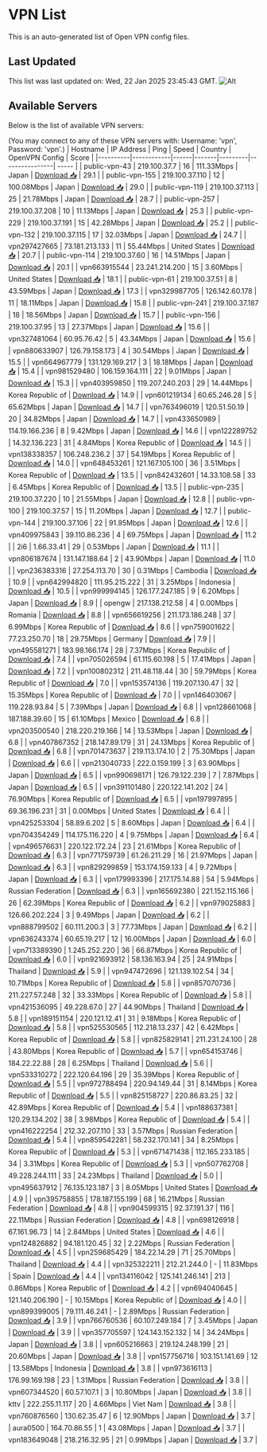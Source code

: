 # VPN List

This is an auto-generated list of Open VPN config files.

## Last Updated

This list was last updated on: Wed, 22 Jan 2025 23:45:43 GMT.
![Alt](https://repobeats.axiom.co/api/embed/186b98318ef1479477931607c1ad7d823f12451f.svg "Repobeats analytics image")

## Available Servers

Below is the list of available VPN servers:

(You may connect to any of these VPN servers with: Username: 'vpn', Password: 'vpn'.)
| Hostname | IP Address | Ping | Speed | Country | OpenVPN Config | Score |
|----------|------------|------|-------|---------|----------------| ----- |
| public-vpn-43 | 219.100.37.7 | 16 | 111.33Mbps | Japan | [Download 📥](./configs/server_0_JP.ovpn) | 29.1 |
| public-vpn-155 | 219.100.37.110 | 12 | 100.08Mbps | Japan | [Download 📥](./configs/server_1_JP.ovpn) | 29.0 |
| public-vpn-119 | 219.100.37.113 | 25 | 21.78Mbps | Japan | [Download 📥](./configs/server_2_JP.ovpn) | 28.7 |
| public-vpn-257 | 219.100.37.208 | 10 | 11.13Mbps | Japan | [Download 📥](./configs/server_3_JP.ovpn) | 25.3 |
| public-vpn-229 | 219.100.37.191 | 15 | 42.28Mbps | Japan | [Download 📥](./configs/server_4_JP.ovpn) | 25.2 |
| public-vpn-132 | 219.100.37.115 | 17 | 32.03Mbps | Japan | [Download 📥](./configs/server_5_JP.ovpn) | 24.7 |
| vpn297427665 | 73.181.213.133 | 11 | 55.44Mbps | United States | [Download 📥](./configs/server_6_US.ovpn) | 20.7 |
| public-vpn-114 | 219.100.37.60 | 16 | 14.51Mbps | Japan | [Download 📥](./configs/server_7_JP.ovpn) | 20.1 |
| vpn663915544 | 23.241.214.200 | 15 | 3.60Mbps | United States | [Download 📥](./configs/server_8_US.ovpn) | 18.1 |
| public-vpn-61 | 219.100.37.51 | 8 | 43.59Mbps | Japan | [Download 📥](./configs/server_9_JP.ovpn) | 17.3 |
| vpn329987705 | 126.142.60.178 | 11 | 18.11Mbps | Japan | [Download 📥](./configs/server_10_JP.ovpn) | 15.8 |
| public-vpn-241 | 219.100.37.187 | 18 | 18.56Mbps | Japan | [Download 📥](./configs/server_11_JP.ovpn) | 15.7 |
| public-vpn-156 | 219.100.37.95 | 13 | 27.37Mbps | Japan | [Download 📥](./configs/server_12_JP.ovpn) | 15.6 |
| vpn327481064 | 60.95.76.42 | 5 | 43.34Mbps | Japan | [Download 📥](./configs/server_13_JP.ovpn) | 15.6 |
| vpn880633907 | 126.79.158.173 | 4 | 30.54Mbps | Japan | [Download 📥](./configs/server_14_JP.ovpn) | 15.5 |
| vpn664967779 | 131.129.169.217 | 3 | 18.18Mbps | Japan | [Download 📥](./configs/server_15_JP.ovpn) | 15.4 |
| vpn981529480 | 106.159.164.111 | 22 | 9.01Mbps | Japan | [Download 📥](./configs/server_16_JP.ovpn) | 15.3 |
| vpn403959850 | 119.207.240.203 | 29 | 14.44Mbps | Korea Republic of | [Download 📥](./configs/server_17_KR.ovpn) | 14.9 |
| vpn601219134 | 60.65.246.28 | 5 | 65.62Mbps | Japan | [Download 📥](./configs/server_18_JP.ovpn) | 14.7 |
| vpn763496019 | 120.51.50.19 | 20 | 34.82Mbps | Japan | [Download 📥](./configs/server_19_JP.ovpn) | 14.7 |
| vpn433650989 | 114.19.166.236 | 8 | 9.42Mbps | Japan | [Download 📥](./configs/server_20_JP.ovpn) | 14.6 |
| vpn122289752 | 14.32.136.223 | 31 | 4.84Mbps | Korea Republic of | [Download 📥](./configs/server_21_KR.ovpn) | 14.5 |
| vpn138338357 | 106.248.236.2 | 37 | 54.19Mbps | Korea Republic of | [Download 📥](./configs/server_22_KR.ovpn) | 14.0 |
| vpn648453261 | 121.167.105.100 | 36 | 3.51Mbps | Korea Republic of | [Download 📥](./configs/server_23_KR.ovpn) | 13.5 |
| vpn842432601 | 14.33.108.58 | 33 | 6.45Mbps | Korea Republic of | [Download 📥](./configs/server_24_KR.ovpn) | 13.5 |
| public-vpn-235 | 219.100.37.220 | 10 | 21.55Mbps | Japan | [Download 📥](./configs/server_25_JP.ovpn) | 12.8 |
| public-vpn-100 | 219.100.37.57 | 15 | 11.20Mbps | Japan | [Download 📥](./configs/server_26_JP.ovpn) | 12.7 |
| public-vpn-144 | 219.100.37.106 | 22 | 91.95Mbps | Japan | [Download 📥](./configs/server_27_JP.ovpn) | 12.6 |
| vpn409975843 | 39.110.86.236 | 4 | 69.75Mbps | Japan | [Download 📥](./configs/server_28_JP.ovpn) | 11.2 |
| 2i6 | 1.66.33.41 | 29 | 0.53Mbps | Japan | [Download 📥](./configs/server_29_JP.ovpn) | 11.1 |
| vpn806187674 | 131.147.188.64 | 2 | 43.90Mbps | Japan | [Download 📥](./configs/server_30_JP.ovpn) | 11.0 |
| vpn236383316 | 27.254.113.70 | 30 | 0.31Mbps | Cambodia | [Download 📥](./configs/server_31_KH.ovpn) | 10.9 |
| vpn642994820 | 111.95.215.222 | 31 | 3.25Mbps | Indonesia | [Download 📥](./configs/server_32_ID.ovpn) | 10.5 |
| vpn999994145 | 126.177.247.185 | 9 | 6.20Mbps | Japan | [Download 📥](./configs/server_33_JP.ovpn) | 8.9 |
| opengw | 217.138.212.58 | 4 | 0.00Mbps | Romania | [Download 📥](./configs/server_34_RO.ovpn) | 8.8 |
| vpn656619256 | 211.173.186.248 | 37 | 6.99Mbps | Korea Republic of | [Download 📥](./configs/server_35_KR.ovpn) | 8.6 |
| vpn759001622 | 77.23.250.70 | 18 | 29.75Mbps | Germany | [Download 📥](./configs/server_36_DE.ovpn) | 7.9 |
| vpn495581271 | 183.98.166.174 | 28 | 7.37Mbps | Korea Republic of | [Download 📥](./configs/server_37_KR.ovpn) | 7.4 |
| vpn705026594 | 61.115.60.198 | 5 | 17.41Mbps | Japan | [Download 📥](./configs/server_38_JP.ovpn) | 7.2 |
| vpn100802312 | 211.48.118.44 | 30 | 59.79Mbps | Korea Republic of | [Download 📥](./configs/server_39_KR.ovpn) | 7.0 |
| vpn153574136 | 119.207.130.47 | 32 | 15.35Mbps | Korea Republic of | [Download 📥](./configs/server_40_KR.ovpn) | 7.0 |
| vpn146403067 | 119.228.93.84 | 5 | 7.39Mbps | Japan | [Download 📥](./configs/server_41_JP.ovpn) | 6.8 |
| vpn128661068 | 187.188.39.60 | 15 | 61.10Mbps | Mexico | [Download 📥](./configs/server_42_MX.ovpn) | 6.8 |
| vpn203500540 | 218.220.219.166 | 14 | 13.53Mbps | Japan | [Download 📥](./configs/server_43_JP.ovpn) | 6.8 |
| vpn407867352 | 218.147.89.179 | 31 | 24.13Mbps | Korea Republic of | [Download 📥](./configs/server_44_KR.ovpn) | 6.8 |
| vpn701473637 | 219.113.174.10 | 2 | 75.30Mbps | Japan | [Download 📥](./configs/server_45_JP.ovpn) | 6.6 |
| vpn213040733 | 222.0.159.199 | 3 | 63.90Mbps | Japan | [Download 📥](./configs/server_46_JP.ovpn) | 6.5 |
| vpn990698171 | 126.79.122.239 | 7 | 7.87Mbps | Japan | [Download 📥](./configs/server_47_JP.ovpn) | 6.5 |
| vpn391101480 | 220.122.141.202 | 24 | 76.90Mbps | Korea Republic of | [Download 📥](./configs/server_48_KR.ovpn) | 6.5 |
| vpn197997895 | 69.36.196.231 | 31 | 0.00Mbps | United States | [Download 📥](./configs/server_49_US.ovpn) | 6.4 |
| vpn425253304 | 58.89.6.202 | 5 | 8.60Mbps | Japan | [Download 📥](./configs/server_50_JP.ovpn) | 6.4 |
| vpn704354249 | 114.175.116.220 | 4 | 9.75Mbps | Japan | [Download 📥](./configs/server_51_JP.ovpn) | 6.4 |
| vpn496576631 | 220.122.172.24 | 23 | 21.61Mbps | Korea Republic of | [Download 📥](./configs/server_52_KR.ovpn) | 6.3 |
| vpn771759739 | 61.26.211.29 | 16 | 21.97Mbps | Japan | [Download 📥](./configs/server_53_JP.ovpn) | 6.3 |
| vpn829299859 | 153.174.159.133 | 4 | 9.72Mbps | Japan | [Download 📥](./configs/server_54_JP.ovpn) | 6.3 |
| vpn179993396 | 217.175.14.88 | 54 | 5.94Mbps | Russian Federation | [Download 📥](./configs/server_55_RU.ovpn) | 6.3 |
| vpn165692380 | 221.152.115.166 | 26 | 62.39Mbps | Korea Republic of | [Download 📥](./configs/server_56_KR.ovpn) | 6.2 |
| vpn979025883 | 126.66.202.224 | 3 | 9.49Mbps | Japan | [Download 📥](./configs/server_57_JP.ovpn) | 6.2 |
| vpn888799502 | 60.111.200.3 | 3 | 77.73Mbps | Japan | [Download 📥](./configs/server_58_JP.ovpn) | 6.2 |
| vpn636243374 | 60.65.19.217 | 12 | 16.00Mbps | Japan | [Download 📥](./configs/server_59_JP.ovpn) | 6.0 |
| vpn713389390 | 1.245.252.220 | 36 | 66.87Mbps | Korea Republic of | [Download 📥](./configs/server_60_KR.ovpn) | 6.0 |
| vpn921693912 | 58.136.163.94 | 25 | 24.91Mbps | Thailand | [Download 📥](./configs/server_61_TH.ovpn) | 5.9 |
| vpn947472696 | 121.139.102.54 | 34 | 10.71Mbps | Korea Republic of | [Download 📥](./configs/server_62_KR.ovpn) | 5.8 |
| vpn857070736 | 211.227.57.248 | 32 | 33.33Mbps | Korea Republic of | [Download 📥](./configs/server_63_KR.ovpn) | 5.8 |
| vpn421536095 | 49.228.67.0 | 27 | 44.90Mbps | Thailand | [Download 📥](./configs/server_64_TH.ovpn) | 5.8 |
| vpn189151154 | 220.121.12.41 | 31 | 9.18Mbps | Korea Republic of | [Download 📥](./configs/server_65_KR.ovpn) | 5.8 |
| vpn525530565 | 112.218.13.237 | 42 | 6.42Mbps | Korea Republic of | [Download 📥](./configs/server_66_KR.ovpn) | 5.8 |
| vpn825829141 | 211.231.24.100 | 28 | 43.80Mbps | Korea Republic of | [Download 📥](./configs/server_67_KR.ovpn) | 5.7 |
| vpn654153746 | 184.22.22.88 | 28 | 6.25Mbps | Thailand | [Download 📥](./configs/server_68_TH.ovpn) | 5.6 |
| vpn533310272 | 222.120.64.196 | 29 | 35.39Mbps | Korea Republic of | [Download 📥](./configs/server_69_KR.ovpn) | 5.5 |
| vpn972788494 | 220.94.149.44 | 31 | 8.14Mbps | Korea Republic of | [Download 📥](./configs/server_70_KR.ovpn) | 5.5 |
| vpn825158727 | 220.86.83.25 | 32 | 42.89Mbps | Korea Republic of | [Download 📥](./configs/server_71_KR.ovpn) | 5.4 |
| vpn188637381 | 120.29.134.202 | 38 | 3.98Mbps | Korea Republic of | [Download 📥](./configs/server_72_KR.ovpn) | 5.4 |
| vpn416222254 | 212.32.207.110 | 33 | 3.57Mbps | Russian Federation | [Download 📥](./configs/server_73_RU.ovpn) | 5.4 |
| vpn859542281 | 58.232.170.141 | 34 | 8.25Mbps | Korea Republic of | [Download 📥](./configs/server_74_KR.ovpn) | 5.3 |
| vpn671471438 | 112.165.233.185 | 34 | 3.31Mbps | Korea Republic of | [Download 📥](./configs/server_75_KR.ovpn) | 5.3 |
| vpn507762708 | 49.228.244.111 | 33 | 24.23Mbps | Thailand | [Download 📥](./configs/server_76_TH.ovpn) | 5.0 |
| vpn495637912 | 76.135.123.187 | 3 | 8.05Mbps | United States | [Download 📥](./configs/server_77_US.ovpn) | 4.9 |
| vpn395758855 | 178.187.155.199 | 68 | 16.21Mbps | Russian Federation | [Download 📥](./configs/server_78_RU.ovpn) | 4.8 |
| vpn904599315 | 92.37.191.37 | 116 | 22.11Mbps | Russian Federation | [Download 📥](./configs/server_79_RU.ovpn) | 4.8 |
| vpn698126918 | 67.161.96.73 | 14 | 2.84Mbps | United States | [Download 📥](./configs/server_80_US.ovpn) | 4.6 |
| vpn124826882 | 94.181.120.45 | 32 | 2.22Mbps | Russian Federation | [Download 📥](./configs/server_81_RU.ovpn) | 4.5 |
| vpn259685429 | 184.22.14.29 | 71 | 25.70Mbps | Thailand | [Download 📥](./configs/server_82_TH.ovpn) | 4.4 |
| vpn325322211 | 212.21.244.0 | - | 11.83Mbps | Spain | [Download 📥](./configs/server_83_ES.ovpn) | 4.4 |
| vpn134116042 | 125.141.246.141 | 213 | 0.86Mbps | Korea Republic of | [Download 📥](./configs/server_84_KR.ovpn) | 4.2 |
| vpn694040645 | 121.140.206.190 | - | 10.15Mbps | Korea Republic of | [Download 📥](./configs/server_85_KR.ovpn) | 4.0 |
| vpn899399005 | 79.111.46.241 | - | 2.89Mbps | Russian Federation | [Download 📥](./configs/server_86_RU.ovpn) | 3.9 |
| vpn766760536 | 60.107.249.184 | 7 | 3.45Mbps | Japan | [Download 📥](./configs/server_87_JP.ovpn) | 3.9 |
| vpn357705597 | 124.143.152.132 | 14 | 34.24Mbps | Japan | [Download 📥](./configs/server_88_JP.ovpn) | 3.8 |
| vpn605216663 | 219.124.248.199 | 21 | 20.60Mbps | Japan | [Download 📥](./configs/server_89_JP.ovpn) | 3.8 |
| vpn157756716 | 103.151.141.69 | 12 | 13.58Mbps | Indonesia | [Download 📥](./configs/server_90_ID.ovpn) | 3.8 |
| vpn973616113 | 176.99.169.198 | 23 | 1.31Mbps | Russian Federation | [Download 📥](./configs/server_91_RU.ovpn) | 3.8 |
| vpn607344520 | 60.57.107.1 | 3 | 10.80Mbps | Japan | [Download 📥](./configs/server_92_JP.ovpn) | 3.8 |
| kttv | 222.255.11.117 | 20 | 4.66Mbps | Viet Nam | [Download 📥](./configs/server_93_VN.ovpn) | 3.8 |
| vpn760876560 | 130.62.35.47 | 6 | 12.90Mbps | Japan | [Download 📥](./configs/server_94_JP.ovpn) | 3.7 |
| aura0500 | 164.70.86.55 | 1 | 43.08Mbps | Japan | [Download 📥](./configs/server_95_JP.ovpn) | 3.7 |
| vpn183649048 | 218.216.32.95 | 21 | 0.99Mbps | Japan | [Download 📥](./configs/server_96_JP.ovpn) | 3.7 |
